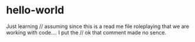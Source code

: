 # hello-world
Just learning
// assuming since this is a read me file roleplaying that we are working with code.... I put the // 
ok that comment made no sence. 

